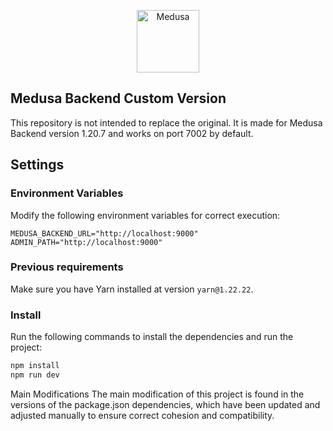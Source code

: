 <p align="center">
  <a href="https://www.medusajs.com">
    <img alt="Medusa" src="https://user-images.githubusercontent.com/7554214/153162406-bf8fd16f-aa98-4604-b87b-e13ab4baf604.png" width="100" />
  </a>
</p>

## Medusa Backend Custom Version

This repository is not intended to replace the original. It is made for Medusa Backend version 1.20.7 and works on port 7002 by default.

## Settings

### Environment Variables

Modify the following environment variables for correct execution:

```
MEDUSA_BACKEND_URL="http://localhost:9000"
ADMIN_PATH="http://localhost:9000"
```

### Previous requirements

Make sure you have Yarn installed at version `yarn@1.22.22`.

### Install

Run the following commands to install the dependencies and run the project:

```sh
npm install
npm run dev
```

Main Modifications
The main modification of this project is found in the versions of the package.json dependencies, which have been updated and adjusted manually to ensure correct cohesion and compatibility.

